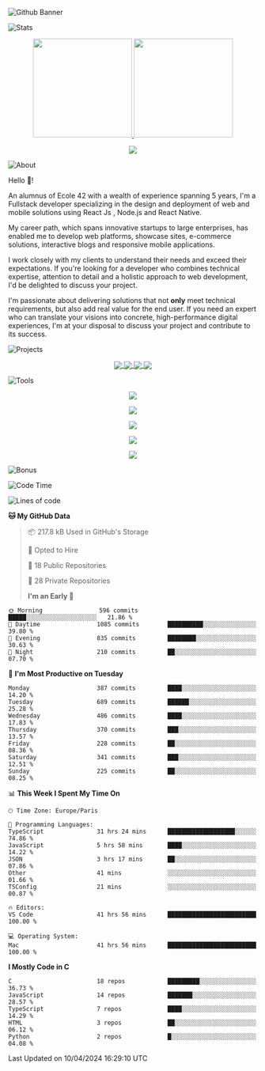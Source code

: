 ![Github Banner](https://github.com/cfatrane/cfatrane/assets/17748314/08a59b83-dde2-433c-aab9-9e09ff3643c8)

![Stats](https://github.com/cfatrane/cfatrane/assets/17748314/8c80230e-1053-480a-ac71-b9cb418a4a7f)

<p align="center">
  <a href="https://github.com/cfatrane?tab=repositories">
    <img
      height="200"
      src="https://github-readme-stats-cfatrane.vercel.app//api?username=cfatrane&card_width=400&include_all_commits=true&rank_icon=github&number_format=long&show_icons=true&theme=tokyonight"
    />
  </a>
  <a href="https://github.com/cfatrane?tab=repositories">
    <img
      height="200"
      src="https://github-readme-stats-cfatrane.vercel.app//api/top-langs/?username=cfatrane&card_width=320&size_weight=0.5&count_weight=0.5&hide=c,java,makefile,mdx,objective-c,php,shell,ruby,starlark,vim%20script&langs_count=6&layout=compact&theme=tokyonight"
    />
  </a>
</p>

<p align="center">
  <a href="https://git.io/streak-stats">
    <img
      src="https://github-readme-streak-stats.herokuapp.com?user=cfatrane&theme=tokyonight"
    />
  </a>
</p>

<!--
**cfatrane/cfatrane** is a ✨ _special_ ✨ repository because its `README.md` (this file) appears on your GitHub comofile.

Here are some ideas to get you started:

- 🔭 I’m currently working on ...
- 🌱 I’m currently learning ...
- 👯 I’m looking to collaborate on ...
- 🤔 I’m looking for help with ...
- 💬 Ask me about ...
- 📫 How to reach me: ...
- 😄 Pronouns: ...
- ⚡ Fun fact: ...
-->

![About](https://github.com/cfatrane/cfatrane/assets/17748314/08f58618-2060-4949-bf79-278b500121ca)

Hello 👋!

An alumnus of Ecole 42 with a wealth of experience spanning 5 years, I'm a Fullstack developer specializing in the design and deployment of web and mobile solutions using React Js , Node.js and React Native.

My career path, which spans innovative startups to large enterprises, has enabled me to develop web platforms, showcase sites, e-commerce solutions, interactive blogs and responsive mobile applications.

I work closely with my clients to understand their needs and exceed their expectations. If you're looking for a developer who combines technical expertise, attention to detail and a holistic approach to web development, I'd be delighted to discuss your project.

I'm passionate about delivering solutions that not **only** meet technical requirements, but also add real value for the end user. If you need an expert who can translate your visions into concrete, high-performance digital experiences, I'm at your disposal to discuss your project and contribute to its success.

![Projects](https://github.com/cfatrane/cfatrane/assets/17748314/5f46b5bd-0e92-4656-a9eb-9b8d8bafd5ef)

<p align="center">
  <a href="https://github.com/cfatrane/nextjs-boilerplate">
    <img
      align="center"
      src="https://github-readme-stats-cfatrane.vercel.app/api/pin/?username=cfatrane&repo=nextjs-boilerplate&theme=tokyonight"
    />
  </a>
  <a href="https://github.com/cfatrane/pokedex-app">
    <img
      align="center"
      src="https://github-readme-stats-cfatrane.vercel.app/api/pin/?username=cfatrane&repo=pokedex-app&theme=tokyonight"
    />
  </a>
  <a href="https://github.com/cfatrane/react-native-boilerplate">
    <img
      align="center"
      src="https://github-readme-stats-cfatrane.vercel.app/api/pin/?username=cfatrane&repo=react-native-boilerplate&theme=tokyonight"
    />
  </a>
  <a href="https://github.com/cfatrane/your-life-in)">
    <img
      align="center"
      src="https://github-readme-stats-cfatrane.vercel.app/api/pin/?username=cfatrane&repo=your-life-in&theme=tokyonight"
    />
  </a>
</p>

<!-- ## Gists

[![Gist Card](https://github-readme-stats-cfatrane.vercel.app/api/gist?id=7283dd0e09da9c5c103d207f412c2a52)](https://gist.github.com/Yizack/bbfce31e0217a3689c8d961a356cb10d/)
[![Gist Card](https://github-readme-stats-cfatrane.vercel.app/api/gist?id=398235c3c889a88aca0f3471ea163e27)](https://gist.github.com/Yizack/bbfce31e0217a3689c8d961a356cb10d/) -->

<!-- ## Experiences -->

<!-- ## How to reach me 📫

<p align="center">
  <a
    href="https://twitter.com/aristoteartem"
    target="_blank"
    rel="noopener noreferrer"
  >
    <img
      src="https://cdn.jsdelivr.net/gh/devicons/devicon@latest/icons/twitter/twitter-original.svg"
      width="40"
      height="40"
    />
  </a>
  <a
    href="https://www.linkedin.com/in/cfatrane/"
    target="_blank"
    rel="noopener noreferrer"
  >
    <img
      src="https://cdn.jsdelivr.net/gh/devicons/devicon@latest/icons/linkedin/linkedin-plain.svg"
      width="40"
      height="40"
    />
  </a>
</p> -->

![Tools](https://github.com/cfatrane/cfatrane/assets/17748314/249f6300-cb36-4cdb-9906-b4bada49e785)

<!-- Languages -->
<p align="center">
  <a href="https://skillicons.dev">
    <img src="https://skillicons.dev/icons?i=javascript,typescript,css,html,python,md,&theme=dark" />
  </a>
</p>

<!-- Framework -->
<p align="center">
  <a href="https://skillicons.dev">
    <img src="https://skillicons.dev/icons?i=react,next,vite,nodejs,materialui,jest,graphql,docker,redux,sass,styledcomponents,tailwind,threejs,yarn&theme=dark" />
  </a>
</p>

<!-- Database -->
<p align="center">
  <a href="https://skillicons.dev">
    <img src="https://skillicons.dev/icons?i=mongo,mysql,postgres,rabbitmq,redis&theme=dark" />
  </a>
</p>

<!-- Group -->
<p align="center">
  <a href="https://skillicons.dev">
    <img src="https://skillicons.dev/icons?i=github,discord,vscode,notion,sentry,jenkins&theme=dark" />
  </a>
</p>

<!-- Cloud -->
<p align="center">
  <a href="https://skillicons.dev">
    <img src="https://skillicons.dev/icons?i=aws,vercel,heroku&theme=dark" />
  </a>
</p>

![Bonus](https://github.com/cfatrane/cfatrane/assets/17748314/7208a77b-30bd-497e-8fcb-464f2240028a)

<!--START_SECTION:waka-->

![Code Time](http://img.shields.io/badge/Code%20Time-500%20hrs%2043%20mins-blue)

![Lines of code](https://img.shields.io/badge/From%20Hello%20World%20I%27ve%20Written-2.1%20million%20lines%20of%20code-blue)

**🐱 My GitHub Data**

> 📦 217.8 kB Used in GitHub's Storage
>
> 💼 Opted to Hire
>
> 📜 18 Public Repositories
>
> 🔑 28 Private Repositories
>
> **I'm an Early 🐤**

```text
🌞 Morning                596 commits         █████░░░░░░░░░░░░░░░░░░░░   21.86 %
🌆 Daytime                1085 commits        ██████████░░░░░░░░░░░░░░░   39.80 %
🌃 Evening                835 commits         ████████░░░░░░░░░░░░░░░░░   30.63 %
🌙 Night                  210 commits         ██░░░░░░░░░░░░░░░░░░░░░░░   07.70 %
```

📅 **I'm Most Productive on Tuesday**

```text
Monday                   387 commits         ████░░░░░░░░░░░░░░░░░░░░░   14.20 %
Tuesday                  689 commits         ██████░░░░░░░░░░░░░░░░░░░   25.28 %
Wednesday                486 commits         ████░░░░░░░░░░░░░░░░░░░░░   17.83 %
Thursday                 370 commits         ███░░░░░░░░░░░░░░░░░░░░░░   13.57 %
Friday                   228 commits         ██░░░░░░░░░░░░░░░░░░░░░░░   08.36 %
Saturday                 341 commits         ███░░░░░░░░░░░░░░░░░░░░░░   12.51 %
Sunday                   225 commits         ██░░░░░░░░░░░░░░░░░░░░░░░   08.25 %
```

📊 **This Week I Spent My Time On**

```text
🕑︎ Time Zone: Europe/Paris

💬 Programming Languages:
TypeScript               31 hrs 24 mins      ███████████████████░░░░░░   74.86 %
JavaScript               5 hrs 58 mins       ████░░░░░░░░░░░░░░░░░░░░░   14.22 %
JSON                     3 hrs 17 mins       ██░░░░░░░░░░░░░░░░░░░░░░░   07.86 %
Other                    41 mins             ░░░░░░░░░░░░░░░░░░░░░░░░░   01.66 %
TSConfig                 21 mins             ░░░░░░░░░░░░░░░░░░░░░░░░░   00.87 %

🔥 Editors:
VS Code                  41 hrs 56 mins      █████████████████████████   100.00 %

💻 Operating System:
Mac                      41 hrs 56 mins      █████████████████████████   100.00 %
```

**I Mostly Code in C**

```text
C                        18 repos            █████████░░░░░░░░░░░░░░░░   36.73 %
JavaScript               14 repos            ███████░░░░░░░░░░░░░░░░░░   28.57 %
TypeScript               7 repos             ████░░░░░░░░░░░░░░░░░░░░░   14.29 %
HTML                     3 repos             ██░░░░░░░░░░░░░░░░░░░░░░░   06.12 %
Python                   2 repos             █░░░░░░░░░░░░░░░░░░░░░░░░   04.08 %
```

Last Updated on 10/04/2024 16:29:10 UTC

<!--END_SECTION:waka-->
